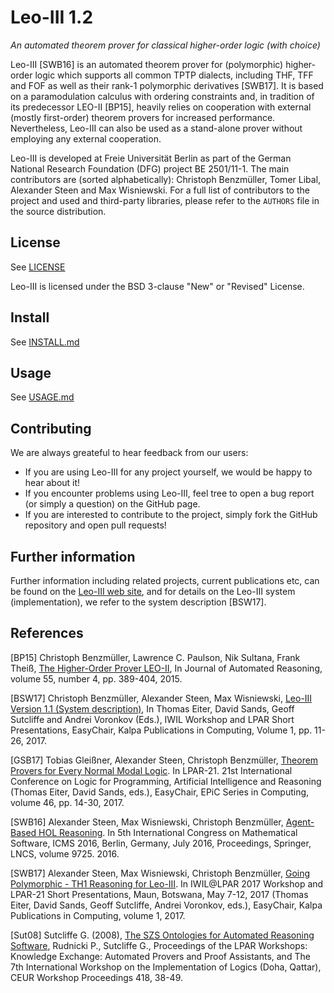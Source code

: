 Leo-III 1.2
========
*An automated theorem prover for classical higher-order logic (with choice)*

Leo-III [SWB16] is an automated theorem prover for (polymorphic) higher-order logic which supports all common TPTP dialects, including THF, TFF and FOF as well as their rank-1 polymorphic derivatives [SWB17]. 
It is based on a paramodulation calculus with ordering constraints and, in tradition of its predecessor LEO-II [BP15], heavily relies on cooperation with external (mostly first-order) theorem provers for increased performance. Nevertheless, Leo-III can also be used as a stand-alone prover without employing any external cooperation.

Leo-III is developed at Freie Universität Berlin as part of the German National Research Foundation (DFG) project BE 2501/11-1. The main contributors are (sorted alphabetically): Christoph Benzmüller, Tomer Libal, Alexander Steen and Max Wisniewski. For a full list of contributors to the project and used and third-party libraries, please refer to the `AUTHORS` file in the source distribution.

## License
See [LICENSE](LICENSE)

Leo-III is licensed under the BSD 3-clause "New" or "Revised" License.

## Install
See [INSTALL.md](INSTALL.md)

## Usage
See [USAGE.md](USAGE.md)

## Contributing
We are always greateful to hear feedback from our users:

- If you are using Leo-III for any project yourself, we would be happy to hear about it! 
- If you encounter problems using Leo-III, feel tree to open a bug report (or simply a question) on the GitHub page.
- If you are interested to contribute to the project, simply fork the GitHub repository and open pull requests!

## Further information
Further information including related projects, current publications etc, can be found on the [Leo-III web site](http://www.inf.fu-berlin.de/~lex/leo3), and for details on the Leo-III system (implementation), we refer to the system description [BSW17].

## References

[BP15] 	Christoph Benzmüller, Lawrence C. Paulson, Nik Sultana, Frank Theiß, [The Higher-Order Prover LEO-II](http://dx.doi.org/10.1007/s10817-015-9348-y), In Journal of Automated Reasoning, volume 55, number 4, pp. 389-404, 2015.

[BSW17] Christoph Benzmüller, Alexander Steen, Max Wisniewski, [Leo-III Version 1.1 (System description)](https://doi.org/10.29007/grmx), In Thomas Eiter, David Sands, Geoff Sutcliffe and Andrei Voronkov (Eds.), IWIL Workshop and LPAR Short Presentations, EasyChair, Kalpa Publications in Computing, Volume 1, pp. 11-26, 2017.

[GSB17] Tobias Gleißner, Alexander Steen, Christoph Benzmüller, [Theorem Provers for Every Normal Modal Logic](https://doi.org/10.29007/jsb9). In LPAR-21. 21st International Conference on Logic for Programming, Artificial Intelligence and Reasoning (Thomas Eiter, David Sands, eds.), EasyChair, EPiC Series in Computing, volume 46, pp. 14-30, 2017.

[SWB16] Alexander Steen, Max Wisniewski, Christoph Benzmüller, [Agent-Based HOL Reasoning](http://dx.doi.org/10.1007/978-3-319-42432-3_10). In 5th International Congress on Mathematical Software, ICMS 2016, Berlin, Germany, July 2016, Proceedings, Springer, LNCS, volume 9725. 2016.

[SWB17] Alexander Steen, Max Wisniewski, Christoph Benzmüller, [Going Polymorphic - TH1 Reasoning for Leo-III](https://doi.org/10.29007/jgkw). In IWIL@LPAR 2017 Workshop and LPAR-21 Short Presentations, Maun, Botswana, May 7-12, 2017 (Thomas Eiter, David Sands, Geoff Sutcliffe, Andrei Voronkov, eds.), EasyChair, Kalpa Publications in Computing, volume 1, 2017.

[Sut08] Sutcliffe G. (2008), [The SZS Ontologies for Automated Reasoning Software](http://www.cs.miami.edu/home/geoff/Papers/Conference/2008_Sut08_KEAPPA-38-49.pdf),
    Rudnicki P., Sutcliffe G., Proceedings of the LPAR Workshops: Knowledge 
    Exchange: Automated Provers and Proof Assistants, and The 7th International 
    Workshop on the Implementation of Logics (Doha, Qattar), CEUR Workshop 
    Proceedings 418, 38-49.
    

